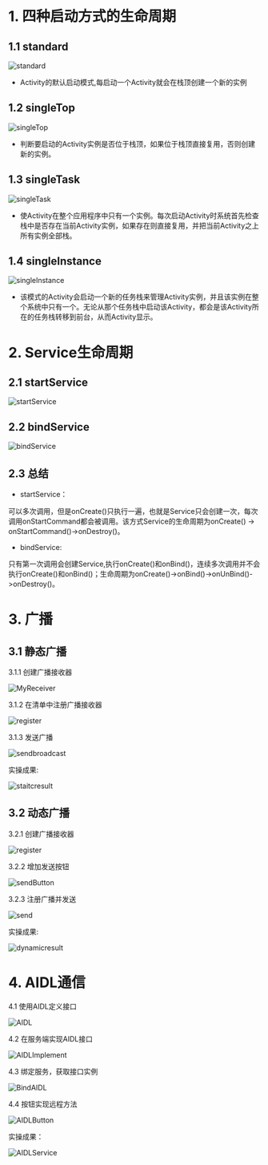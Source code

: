 # 1. 四种启动方式的生命周期

## 1.1 standard

![standard](/homework/asset/homeworkImage_1/standard.png)

- Activity的默认启动模式,每启动一个Activity就会在栈顶创建一个新的实例

## 1.2 singleTop

![singleTop](/homework/asset/homeworkImage_1/singleTop.png)

- 判断要启动的Activity实例是否位于栈顶，如果位于栈顶直接复用，否则创建新的实例。

## 1.3 singleTask

![singleTask](/homework/asset/homeworkImage_1/singleTask.png)

- 使Activity在整个应用程序中只有一个实例。每次启动Activity时系统首先检查栈中是否存在当前Activity实例，如果存在则直接复用，并把当前Activity之上所有实例全部栈。

## 1.4 singleInstance

![singleInstance](/homework/asset/homeworkImage_1/singleInstance.png)

- 该模式的Activity会启动一个新的任务栈来管理Activity实例，并且该实例在整个系统中只有一个。无论从那个任务栈中启动该Activity，都会是该Activity所在的任务栈转移到前台，从而Activity显示。

# 2. Service生命周期

## 2.1 startService

![startService](/homework/asset/homeworkImage_1/startService.png)

## 2.2 bindService

![bindService](/homework/asset/homeworkImage_1/bindService.png)

## 2.3 总结
- startService：
  
可以多次调用，但是onCreate()只执行一遍，也就是Service只会创建一次，每次调用onStartCommand都会被调用。该方式Service的生命周期为onCreate() -> onStartCommand()->onDestroy()。

- bindService:

只有第一次调用会创建Service,执行onCreate()和onBind()，连续多次调用并不会执行onCreate()和onBind()；生命周期为onCreate()->onBind()->onUnBind()->onDestroy()。

# 3. 广播

## 3.1 静态广播

3.1.1 创建广播接收器

![MyReceiver](/homework/asset/homeworkImage_1/MyReceiver.png)

3.1.2 在清单中注册广播接收器

![register](/homework/asset/homeworkImage_1/registerReceiver.png)

3.1.3 发送广播

![sendbroadcast](/homework/asset/homeworkImage_1/sendbroadcast.png)

实操成果:

![staitcresult](/homework/asset/homeworkImage_1/staticresult.png)

## 3.2 动态广播

3.2.1 创建广播接收器

![register](/homework/asset/homeworkImage_1/register.png)

3.2.2 增加发送按钮

![sendButton](/homework/asset/homeworkImage_1/sendButton.png)

3.2.3 注册广播并发送

![send](/homework/asset/homeworkImage_1/dynamicsend.png)

实操成果:

![dynamicresult](/homework/asset/homeworkImage_1/dynamicresult.png)

# 4. AIDL通信
4.1 使用AIDL定义接口

![AIDL](/homework/asset/homeworkImage_1/AIDL.png)

4.2 在服务端实现AIDL接口

![AIDLImplement](/homework/asset/homeworkImage_1/AIDLImplement.png)

4.3 绑定服务，获取接口实例

![BindAIDL](/homework/asset/homeworkImage_1/BindAIDL.png)

4.4 按钮实现远程方法

![AIDLButton](/homework/asset/homeworkImage_1/AIDLConnection.png)

实操成果：

![AIDLService](/homework/asset/homeworkImage_1/AIDLService.png)
